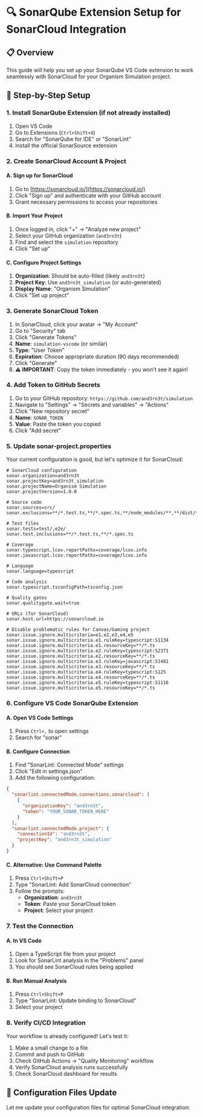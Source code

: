 # 🔍 SonarQube Extension Setup for SonarCloud Integration

## 📋 Overview

This guide will help you set up your SonarQube VS Code extension to work seamlessly with SonarCloud for your Organism Simulation project.

## 🚀 Step-by-Step Setup

### 1. **Install SonarQube Extension** (if not already installed)

1. Open VS Code
2. Go to Extensions (`Ctrl+Shift+X`)
3. Search for "SonarQube for IDE" or "SonarLint"
4. Install the official SonarSource extension

### 2. **Create SonarCloud Account & Project**

#### A. Sign up for SonarCloud

1. Go to [https://sonarcloud.io/](https://sonarcloud.io/)
2. Click "Sign up" and authenticate with your GitHub account
3. Grant necessary permissions to access your repositories

#### B. Import Your Project

1. Once logged in, click "+" → "Analyze new project"
2. Select your GitHub organization (`and3rn3t`)
3. Find and select the `simulation` repository
4. Click "Set up"

#### C. Configure Project Settings

1. **Organization**: Should be auto-filled (likely `and3rn3t`)
2. **Project Key**: Use `and3rn3t_simulation` (or auto-generated)
3. **Display Name**: "Organism Simulation"
4. Click "Set up project"

### 3. **Generate SonarCloud Token**

1. In SonarCloud, click your avatar → "My Account"
2. Go to "Security" tab
3. Click "Generate Tokens"
4. **Name**: `simulation-vscode` (or similar)
5. **Type**: "User Token"
6. **Expiration**: Choose appropriate duration (90 days recommended)
7. Click "Generate"
8. **⚠️ IMPORTANT**: Copy the token immediately - you won't see it again!

### 4. **Add Token to GitHub Secrets**

1. Go to your GitHub repository: `https://github.com/and3rn3t/simulation`
2. Navigate to "Settings" → "Secrets and variables" → "Actions"
3. Click "New repository secret"
4. **Name**: `SONAR_TOKEN`
5. **Value**: Paste the token you copied
6. Click "Add secret"

### 5. **Update sonar-project.properties**

Your current configuration is good, but let's optimize it for SonarCloud:

```properties
# SonarCloud configuration
sonar.organization=and3rn3t
sonar.projectKey=and3rn3t_simulation
sonar.projectName=Organism Simulation
sonar.projectVersion=1.0.0

# Source code
sonar.sources=src/
sonar.exclusions=**/*.test.ts,**/*.spec.ts,**/node_modules/**,**/dist/**,**/coverage/**

# Test files  
sonar.tests=test/,e2e/
sonar.test.inclusions=**/*.test.ts,**/*.spec.ts

# Coverage
sonar.typescript.lcov.reportPaths=coverage/lcov.info
sonar.javascript.lcov.reportPaths=coverage/lcov.info

# Language
sonar.language=typescript

# Code analysis
sonar.typescript.tsconfigPath=tsconfig.json

# Quality gates
sonar.qualitygate.wait=true

# URLs (for SonarCloud)
sonar.host.url=https://sonarcloud.io

# Disable problematic rules for Canvas/Gaming project
sonar.issue.ignore.multicriteria=e1,e2,e3,e4,e5
sonar.issue.ignore.multicriteria.e1.ruleKey=typescript:S1134
sonar.issue.ignore.multicriteria.e1.resourceKey=**/*.ts
sonar.issue.ignore.multicriteria.e2.ruleKey=typescript:S2371
sonar.issue.ignore.multicriteria.e2.resourceKey=**/*.ts
sonar.issue.ignore.multicriteria.e3.ruleKey=javascript:S1481
sonar.issue.ignore.multicriteria.e3.resourceKey=**/*.ts
sonar.issue.ignore.multicriteria.e4.ruleKey=typescript:S125
sonar.issue.ignore.multicriteria.e4.resourceKey=**/*.ts
sonar.issue.ignore.multicriteria.e5.ruleKey=typescript:S1116
sonar.issue.ignore.multicriteria.e5.resourceKey=**/*.ts
```

### 6. **Configure VS Code SonarQube Extension**

#### A. Open VS Code Settings

1. Press `Ctrl+,` to open settings
2. Search for "sonar"

#### B. Configure Connection

1. Find "SonarLint: Connected Mode" settings
2. Click "Edit in settings.json"
3. Add the following configuration:

```json
{
  "sonarlint.connectedMode.connections.sonarcloud": [
    {
      "organizationKey": "and3rn3t",
      "token": "YOUR_SONAR_TOKEN_HERE"
    }
  ],
  "sonarlint.connectedMode.project": {
    "connectionId": "and3rn3t",
    "projectKey": "and3rn3t_simulation"
  }
}
```

#### C. Alternative: Use Command Palette

1. Press `Ctrl+Shift+P`
2. Type "SonarLint: Add SonarCloud connection"
3. Follow the prompts:
   - **Organization**: `and3rn3t`
   - **Token**: Paste your SonarCloud token
   - **Project**: Select your project

### 7. **Test the Connection**

#### A. In VS Code

1. Open a TypeScript file from your project
2. Look for SonarLint analysis in the "Problems" panel
3. You should see SonarCloud rules being applied

#### B. Run Manual Analysis

1. Press `Ctrl+Shift+P`
2. Type "SonarLint: Update binding to SonarCloud"
3. Select your project

### 8. **Verify CI/CD Integration**

Your workflow is already configured! Let's test it:

1. Make a small change to a file
2. Commit and push to GitHub
3. Check GitHub Actions → "Quality Monitoring" workflow
4. Verify SonarCloud analysis runs successfully
5. Check SonarCloud dashboard for results

## 🔧 Configuration Files Update

Let me update your configuration files for optimal SonarCloud integration:
